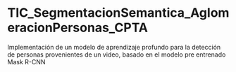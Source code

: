 # TIC_SegmentacionSemantica_AglomeracionPersonas_CPTA
Implementación de un modelo de aprendizaje profundo para la detección de personas provenientes de un video, basado en el modelo pre entrenado Mask R-CNN
